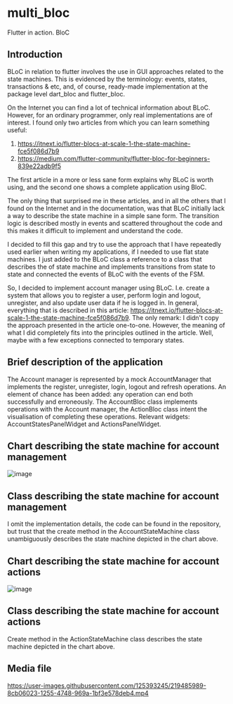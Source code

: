 # multi_bloc

Flutter in action. BloC

## Introduction

BLoC in relation to flutter involves the use in GUI approaches related to the state machines. This is evidenced by the terminology: events, states, transactions & etc, and, of course, ready-made implementation at the package level dart_bloc and flutter_bloc.

On the Internet you can find a lot of technical information about BLoC. However, for an ordinary programmer, only real implementations are of interest. I found only two articles from which you can learn something useful:

1) https://itnext.io/flutter-blocs-at-scale-1-the-state-machine-fce5f086d7b9 
2) https://medium.com/flutter-community/flutter-bloc-for-beginners-839e22adb9f5

The first article in a more or less sane form explains why BLoC is worth using, and the second one shows a complete application using BloC.

The only thing that surprised me in these articles, and in all the others that I found on the Internet and in the documentation, was that BLoC initially lack a way to describe the state machine in a simple sane form. The transition logic is described mostly in events and scattered throughout the code and this makes it difficult to implement and understand the code.

I decided to fill this gap and try to use the approach that I have repeatedly used earlier when writing my applications, if I needed to use flat state machines. I just added to the BLoC class a reference to a class that describes the of state machine and implements transitions from state to state and connected the events of BLoC with the events of the FSM.

So, I decided to implement account manager using BLoC. I.e. create a system that allows you to register a user, perform login and logout, unregister, and also update user data if he is logged in. In general, everything that is described in this article: https://itnext.io/flutter-blocs-at-scale-1-the-state-machine-fce5f086d7b9. The only remark: I didn't copy the approach presented in the article one-to-one. However, the meaning of what I did completely fits into the principles outlined in the article. Well, maybe with a few exceptions connected to temporary states.

## Brief description of the application

The Account manager is represented by a mock AccountManager that implements the register, unregister, login, logout and refresh operations. An element of chance has been added: any operation can end both successfully and erroneously.
The AccountBloc class implements operations with the Account manager, the ActionBloc class intent the visualisation of completing these operations. Relevant widgets: AccountStatesPanelWidget and ActionsPanelWidget.

## Chart describing the state machine for account management

![image](https://user-images.githubusercontent.com/125393245/219486404-8f9fb01e-a73c-4b18-84b3-cf8039934b02.png)

## Class describing the state machine for account management

I omit the implementation details, the code can be found in the repository, but trust that the create method in the AccountStateMachine class unambiguously describes the state machine depicted in the chart above.

## Chart describing the state machine for account actions

![image](https://user-images.githubusercontent.com/125393245/219486636-2a73f79e-367f-4d3f-b360-bbb5f3628fe4.png)

## Class describing the state machine for account actions

Create method in the ActionStateMachine class describes the state machine depicted in the chart above.


## Media file


https://user-images.githubusercontent.com/125393245/219485989-8cb06023-1255-4748-969a-1bf3e578deb4.mp4


